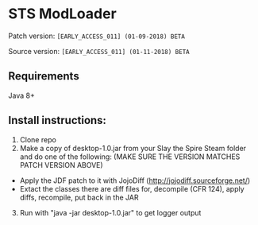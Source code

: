 # STS ModLoader #
Patch version: `[EARLY_ACCESS_011] (01-09-2018) BETA`

Source version: `[EARLY_ACCESS_011] (01-11-2018) BETA`

## Requirements ##
Java 8+

## Install instructions: ##
1. Clone repo
2. Make a copy of desktop-1.0.jar from your Slay the Spire Steam folder and do one of the following: (MAKE SURE THE VERSION MATCHES PATCH VERSION ABOVE)
  * Apply the JDF patch to it with JojoDiff (http://jojodiff.sourceforge.net/)
  * Extact the classes there are diff files for, decompile (CFR 124), apply diffs, recompile, put back in the JAR
3. Run with "java -jar desktop-1.0.jar" to get logger output
